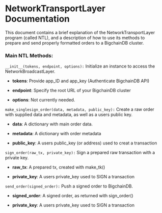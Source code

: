 # NetworkTransportLayer Documentation

This document contains a brief explanation of the NetworkTransportLayer program (called NTL), and a description of how to use its methods to prepare and send properly formatted orders to a BigchainDB cluster.

### Main NTL Methods:

```__init__(tokens, endpoint, options):```
Initialize an instance to access the NetworkBroadcastLayer.

-  __tokens__: 
Provide app_ID and app_key (Authenticate BigchainDB API)

- __endpoint__:
Specify the root URL of your BigchainDB cluster

- __options__: 
Not currently needed.

```make_singlesign_order(data, metadata, public_key):```
Create a raw order with supplied data and metadata, as well as a users public key.
- __data__: 
A dictionary with main order data.

- __metadata__: 
A dictionary with order metadata 

- __public_key__:
A users public_key (or address) used to creat a transaction

```sign_order(raw_tx, private_key):```
Sign a prepared raw transaction with a private key.

- __raw_tx__: 
A prepared tx, created with make_tk()

- __private_key__:
A users private_key used to SIGN a transaction

```send_order(signed_order):```
Push a signed order to BigchainDB.

- __signed_order__: 
A signed order, as returned with sign_order()

- __private_key__:
A users private_key used to SIGN a transaction